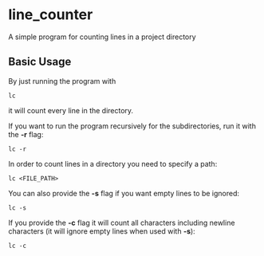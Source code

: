 # line_counter
A simple program for counting lines in a project directory

## Basic Usage
By just running the program with

    lc

it will count every line in the directory.

If you want to run the program recursively for the subdirectories, run it with the **-r** flag:

    lc -r

In order to count lines in a directory you need to specify a path:

    lc <FILE_PATH>
    
You can also provide the **-s** flag if you want empty lines to be ignored:

    lc -s

If you provide the **-c** flag it will count all characters including newline characters (it will ignore empty lines when used with **-s**):

    lc -c
